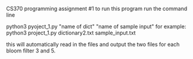 CS370 programming assignment #1
to run this program 
run the command line 

python3 pyoject_1.py "name of dict" "name of sample input"
for example:
python3 project_1.py dictionary2.txt sample_input.txt 

this will automatically read in the files and output the two files for each bloom filter 3 and 5.